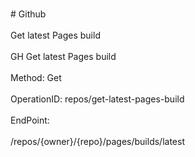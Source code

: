 <br>#     Github</br>
<br>Get latest Pages build</br>
<br>GH Get latest Pages build</br>
<br>Method: Get</br>
<br>OperationID: repos/get-latest-pages-build</br>
<br>EndPoint:</br>
<br>/repos/{owner}/{repo}/pages/builds/latest</br>
